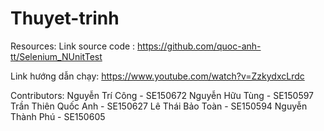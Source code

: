 # Thuyet-trinh
Resources:
 Link source code : https://github.com/quoc-anh-tt/Selenium_NUnitTest
 
 Link hướng dẫn chạy: https://www.youtube.com/watch?v=ZzkydxcLrdc
 
Contributors:
Nguyễn Trí Công - SE150672
Nguyễn Hữu Tùng - SE150597
Trần Thiên Quốc Anh - SE150627
Lê Thái Bảo Toàn - SE150594
Nguyễn Thành Phú - SE150605

